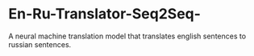 # En-Ru-Translator-Seq2Seq-
A neural machine translation model that translates english sentences to russian sentences.
